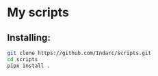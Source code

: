 # My scripts

## Installing:
```sh
git clone https://github.com/Indarc/scripts.git
cd scripts
pipx install .
```
